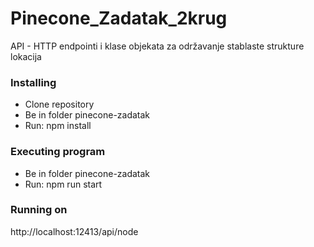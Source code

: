 # Pinecone_Zadatak_2krug

API - HTTP endpointi i klase objekata za održavanje stablaste strukture lokacija

### Installing

* Clone repository
* Be in folder pinecone-zadatak
* Run: npm install

### Executing program
* Be in folder pinecone-zadatak
* Run: npm run start

### Running on
http://localhost:12413/api/node
